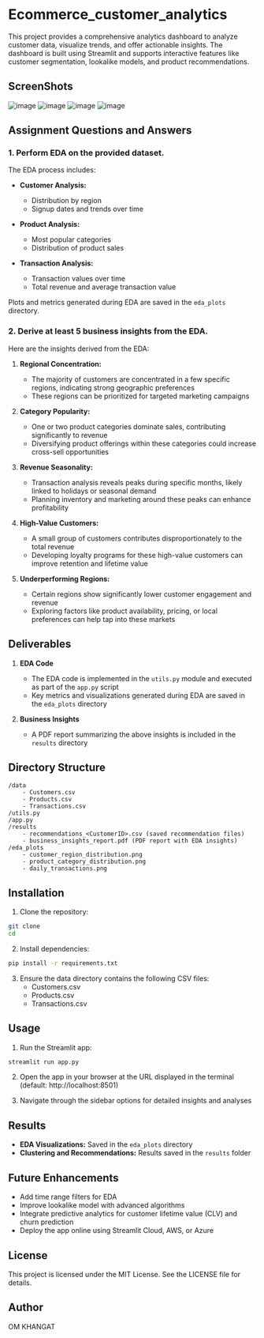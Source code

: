 # Ecommerce_customer_analytics

This project provides a comprehensive analytics dashboard to analyze customer data, visualize trends, and offer actionable insights. The dashboard is built using Streamlit and supports interactive features like customer segmentation, lookalike models, and product recommendations.

## ScreenShots
![image](https://github.com/user-attachments/assets/6c2b9aab-5861-49e3-a6d1-8978b63a1928)
![image](https://github.com/user-attachments/assets/70497136-451c-4cba-91e0-5a8836edb222)
![image](https://github.com/user-attachments/assets/720f3e52-c15b-4710-9d64-b7ebce4fb189)
![image](https://github.com/user-attachments/assets/d075f051-473a-4f9d-817a-d36f4d2d2d8d)





## Assignment Questions and Answers

### 1. Perform EDA on the provided dataset.

The EDA process includes:

* **Customer Analysis:**
    * Distribution by region
    * Signup dates and trends over time

* **Product Analysis:**
    * Most popular categories
    * Distribution of product sales

* **Transaction Analysis:**
    * Transaction values over time
    * Total revenue and average transaction value

Plots and metrics generated during EDA are saved in the `eda_plots` directory.

### 2. Derive at least 5 business insights from the EDA.

Here are the insights derived from the EDA:

1. **Regional Concentration:**
    * The majority of customers are concentrated in a few specific regions, indicating strong geographic preferences
    * These regions can be prioritized for targeted marketing campaigns

2. **Category Popularity:**
    * One or two product categories dominate sales, contributing significantly to revenue
    * Diversifying product offerings within these categories could increase cross-sell opportunities

3. **Revenue Seasonality:**
    * Transaction analysis reveals peaks during specific months, likely linked to holidays or seasonal demand
    * Planning inventory and marketing around these peaks can enhance profitability

4. **High-Value Customers:**
    * A small group of customers contributes disproportionately to the total revenue
    * Developing loyalty programs for these high-value customers can improve retention and lifetime value

5. **Underperforming Regions:**
    * Certain regions show significantly lower customer engagement and revenue
    * Exploring factors like product availability, pricing, or local preferences can help tap into these markets

## Deliverables

1. **EDA Code**
    * The EDA code is implemented in the `utils.py` module and executed as part of the `app.py` script
    * Key metrics and visualizations generated during EDA are saved in the `eda_plots` directory

2. **Business Insights**
    * A PDF report summarizing the above insights is included in the `results` directory

## Directory Structure
```
/data
    - Customers.csv
    - Products.csv
    - Transactions.csv
/utils.py
/app.py
/results
    - recommendations_<CustomerID>.csv (saved recommendation files)
    - business_insights_report.pdf (PDF report with EDA insights)
/eda_plots
    - customer_region_distribution.png
    - product_category_distribution.png
    - daily_transactions.png
```

## Installation

1. Clone the repository:
```bash
git clone 
cd 
```

2. Install dependencies:
```bash
pip install -r requirements.txt
```

3. Ensure the data directory contains the following CSV files:
    * Customers.csv
    * Products.csv
    * Transactions.csv

## Usage

1. Run the Streamlit app:
```bash
streamlit run app.py
```

2. Open the app in your browser at the URL displayed in the terminal (default: http://localhost:8501)

3. Navigate through the sidebar options for detailed insights and analyses

## Results

* **EDA Visualizations:** Saved in the `eda_plots` directory
* **Clustering and Recommendations:** Results saved in the `results` folder

## Future Enhancements

* Add time range filters for EDA
* Improve lookalike model with advanced algorithms
* Integrate predictive analytics for customer lifetime value (CLV) and churn prediction
* Deploy the app online using Streamlit Cloud, AWS, or Azure

## License
This project is licensed under the MIT License. See the LICENSE file for details.

## Author
OM KHANGAT
